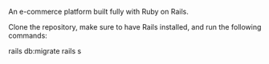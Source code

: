 An e-commerce platform built fully with Ruby on Rails.

Clone the repository, make sure to have Rails installed, and run the following commands:

rails db:migrate
rails s
